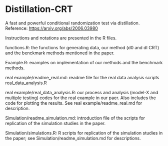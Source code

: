 # Distillation-CRT
A fast and powerful conditional randomization test via distillation. Reference: https://arxiv.org/abs/2006.03980

Instructions and notations are presented in the R files. 

functions.R: the functions for generating data, our method (d0 and dI CRT) and the benckmark methods mentioned in the paper.

Example.R: examples on implementation of our methods and the benchmark methods.

real example/readme_real.md: readme file for the real data analysis scripts real_data_analysis.R

real example/real_data_analysis.R: our process and analysis (model-X and multiple testing) codes for the real example in our paer. Also includes the code for plotting the results. See real example/readme_real.md for description.

Simulation/readme_simulation.md: introduction file of the scripts for replication of the simulation studies in the paper.

Simulation/simulations.R: R scripts for replication of the simulation studies in the paper; see Simulation/readme_simulation.md for descriptions.
